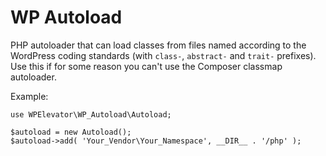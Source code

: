 # WP Autoload

PHP autoloader that can load classes from files named according to the WordPress coding standards (with `class-`, `abstract-` and `trait-` prefixes). Use this if for some reason you can't use the Composer classmap autoloader.

Example:

	use WPElevator\WP_Autoload\Autoload;

	$autoload = new Autoload();
	$autoload->add( 'Your_Vendor\Your_Namespace', __DIR__ . '/php' );
